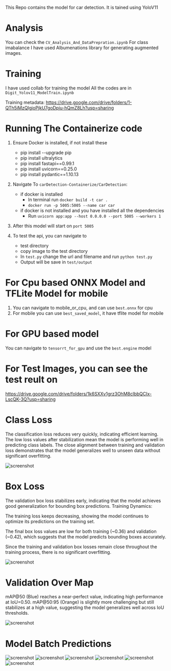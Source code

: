 This Repo contains the model for car detection. It is tained using YoloV11

# Analysis
You can check the `CV_Analysis_And_DataPrepration.ipynb`
For class imabalance I have used Albumenations library for generating augmented images.

# Training 
I have used collab for training the model
All the codes are in `Digit_Yolov11_ModelTrain.ipynb`

Training metadata: https://drive.google.com/drive/folders/1-QTh5iMzQlgjoPjkU7goDpiu-hQmZ8Lh?usp=sharing

# Running The Containerize code
1. Ensure Docker is installed, if not install these
    * pip install --upgrade pip
    * pip install ultralytics
    * pip install fastapi==0.99.1 
    * pip install uvicorn==0.25.0        
    * pip install pydantic==1.10.13

    
    
2. Navigate To `carDetection-Containerize/CarDetection`:
    * if docker is installed
        * In terminal run `docker build -t car .`
        * `docker run -p 5005:5005 --name car car`
    * if docker is not installed and you have installed all the dependencies
        * Run `uvicorn app:app --host 0.0.0.0 --port 5005 --workers 1`
3. After this model will start on `port 5005`
4. To test the api, you can navigate to
    * test directory
    * copy image to the test directory
    * In `test.py` change the url and filename and run `python test.py`
    * Output will be save in `test/output`

# For Cpu based  ONNX Model and TFLite Model for mobile
1. You can navigate to mobile_or_cpu, and can use `best.onnx` for cpu
2. For mobile you can use `best_saved_model`, it have tflite model for mobile

# For GPU based model
You can navigate to `tensorrt_for_gpu` and use the `best.engine` model

# For Test Images, you can see the test reult on 
https://drive.google.com/drive/folders/1k6SXXv1grz3OhM8cIbbQCIx-LscQK-3Q?usp=sharing


# Class Loss
The classification loss reduces very quickly, indicating efficient learning. The low loss values after stabilization mean the model is performing well in predicting class labels. The close alignment between training and validation loss demonstrates that the model generalizes well to unseen data without significant overfitting.

![screenshot](images/classloss.png)


# Box Loss
The validation box loss stabilizes early, indicating that the model achieves good generalization for bounding box predictions.
Training Dynamics:

The training loss keeps decreasing, showing the model continues to optimize its predictions on the training set.


The final box loss values are low for both training (~0.36) and validation (~0.42), which suggests that the model predicts bounding boxes accurately.


Since the training and validation box losses remain close throughout the training process, there is no significant overfitting.

![screenshot](images/training_val_box_loss.png)

# Validation Over Map

mAP@50 (Blue) reaches a near-perfect value, indicating high performance at IoU=0.50. mAP@50:95 (Orange) is slightly more challenging but still stabilizes at a high value, suggesting the model generalizes well across IoU thresholds.

![screenshot](images/map.png)

# Model Batch Predictions
![screenshot](others/train_batch71370.jpg)
![screenshot](others/train_batch71372.jpg)
![screenshot](others/train_batch71370.jpg)
![screenshot](others/val_batch0_pred.jpg)
![screenshot](others/val_batch2_labels.jpg)
![screenshot](others/val_batch2_pred.jpg)


